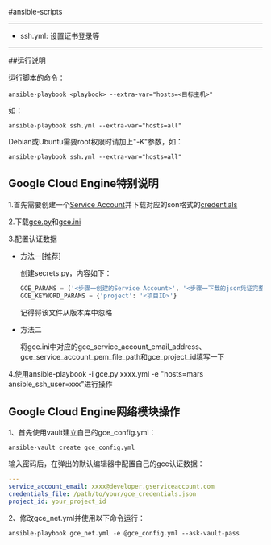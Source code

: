 #ansible-scripts

---
+ ssh.yml: 设置证书登录等

---
##运行说明

运行脚本的命令：

```
ansible-playbook <playbook> --extra-var="hosts=<目标主机>"
```

如：

```
ansible-playbook ssh.yml --extra-var="hosts=all"
```

Debian或Ubuntu需要root权限时请加上"-K"参数，如：

```
ansible-playbook ssh.yml --extra-var="hosts=all"
```

## Google Cloud Engine特别说明

1.首先需要创建一个[Service Account](https://developers.google.com/identity/protocols/OAuth2ServiceAccount#creatinganaccount)并下载对应的son格式的[credentials](https://support.google.com/cloud/answer/6158849?hl=en&ref_topic=6262490#serviceaccounts)

2.下载[gce.py](https://raw.githubusercontent.com/ansible/ansible/devel/contrib/inventory/gce.py)和[gce.ini](https://raw.githubusercontent.com/ansible/ansible/devel/contrib/inventory/gce.ini)

3.配置认证数据

+ 方法一[推荐]

  创建secrets.py，内容如下：

  ```python
  GCE_PARAMS = ('<步骤一创建的Service Account>', '<步骤一下载的json凭证完整路径>')
  GCE_KEYWORD_PARAMS = {'project': '<项目ID>'}
  ```

  记得将该文件从版本库中忽略


+ 方法二

  将gce.ini中对应的gce_service_account_email_address、gce_service_account_pem_file_path和gce_project_id填写一下

4.使用ansible-playbook -i gce.py xxxx.yml -e "hosts=mars ansible_ssh_user=xxx"进行操作

## Google Cloud Engine网络模块操作

1、首先使用vault建立自己的gce_config.yml：

```shell
ansible-vault create gce_config.yml
```

输入密码后，在弹出的默认编辑器中配置自己的gce认证数据：

```yaml
---
service_account_email: xxxx@developer.gserviceaccount.com
credentials_file: /path/to/your/gce_credentials.json
project_id: your_project_id
```

2、修改gce_net.yml并使用以下命令运行：

```shell
ansible-playbook gce_net.yml -e @gce_config.yml --ask-vault-pass
```


